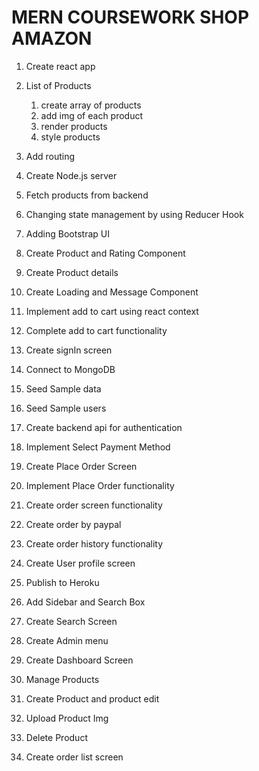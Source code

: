 # MERN COURSEWORK SHOP AMAZON

1. Create react app

2. List of Products
    1. create array of products
    2. add img of each product
    3. render products
    4. style products

3. Add routing
4. Create Node.js server
5. Fetch products from backend
6. Changing state management by using Reducer Hook
7. Adding Bootstrap UI
8. Create Product and Rating Component
9. Create Product details
10. Create Loading and Message Component
11. Implement add to cart using react context
12. Complete add to cart functionality
13. Create signIn screen
14. Connect to MongoDB
15. Seed Sample data
16. Seed Sample users
17. Create backend api for authentication
18. Implement Select Payment Method
19. Create Place Order Screen 
20. Implement Place Order functionality
21. Create order screen functionality
22. Create order by paypal
23. Create order history functionality
24. Create User profile screen
25. Publish to Heroku
26. Add Sidebar and Search Box
27. Create Search Screen
28. Create Admin menu
29. Create Dashboard Screen
30. Manage Products
31. Create Product and product edit 
32. Upload Product Img
33. Delete Product
34. Create order list screen
